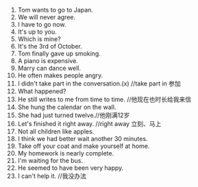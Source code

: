 1. Tom wants to go to Japan.
2. We will never agree.
3. I have to go now.
4. It's up to you.
5. Which is mine?
6. It's the 3rd of October.
7. Tom finally gave up smoking.
8. A piano is expensive.
9. Marry can dance well.
10. He often makes people angry.
11. I didn't take part in the conversation.(x) //take part in 参加
12. What happened?
13. He still writes to me from time to time. //他现在也时长给我来信
14. She hung the calendar on the wall.
15. She had just turned twelve.//他刚满12岁
16. Let's finished it right away. //right away 立刻、马上
17. Not all children like apples.
18. I think we had better wait another 30 minutes.
19. Take off your coat and make yourself at home.
20. My homework is nearly complete.
21. I'm waiting for the bus.
22. He seemed to have been very happy.
23. I can't help it. //我没办法